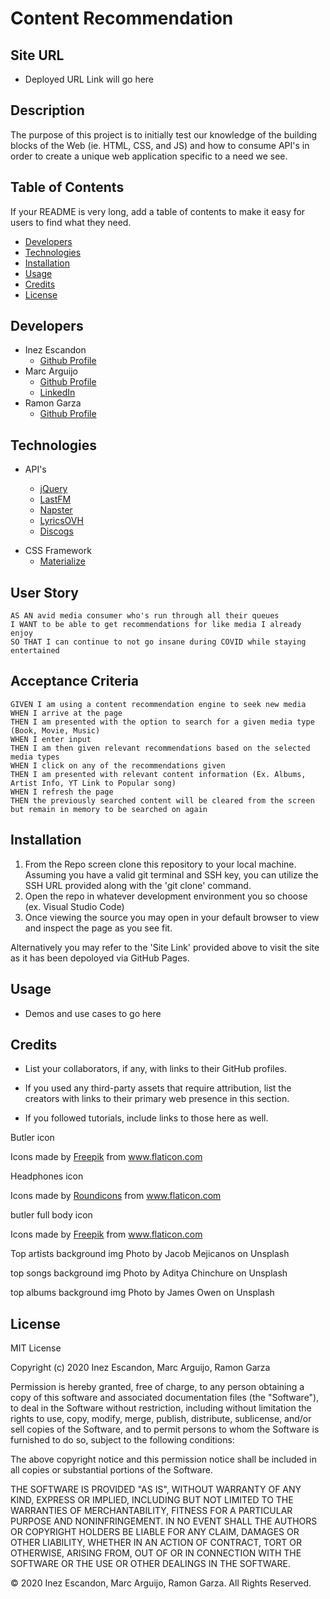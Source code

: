 # Content Recommendation

## Site URL

- Deployed URL Link will go here

## Description

The purpose of this project is to initially test our knowledge of the building blocks of the Web (ie. HTML, CSS, and JS) and how to consume API's in order to create a unique web application specific to a need we see.

## Table of Contents

If your README is very long, add a table of contents to make it easy for users to find what they need.

- [Developers](#developers)
- [Technologies](#technologies)
- [Installation](#installation)
- [Usage](#usage)
- [Credits](#credits)
- [License](#license)

## Developers

- Inez Escandon
  - [Github Profile](https://github.com/iescandon)
- Marc Arguijo
  - [Github Profile](https://github.com/On-Your-Marc-GO)
  - [LinkedIn](https://www.linkedin.com/in/marcarguijo/)
- Ramon Garza
  - [Github Profile](https://github.com/Ramong06)

## Technologies

- API's

  - [jQuery](https://api.jquery.com/)
  - [LastFM](https://www.last.fm/api/)
  - [Napster](https://developer.napster.com/)
  - [LyricsOVH](https://lyricsovh.docs.apiary.io/#)
  - [Discogs](https://www.discogs.com/developers#page:home,header:home-general-information)

* CSS Framework
  - [Materialize](https://materializecss.com/)

## User Story

```
AS AN avid media consumer who's run through all their queues
I WANT to be able to get recommendations for like media I already enjoy
SO THAT I can continue to not go insane during COVID while staying entertained
```

## Acceptance Criteria

```
GIVEN I am using a content recommendation engine to seek new media
WHEN I arrive at the page
THEN I am presented with the option to search for a given media type (Book, Movie, Music)
WHEN I enter input
THEN I am then given relevant recommendations based on the selected media types
WHEN I click on any of the recommendations given
THEN I am presented with relevant content information (Ex. Albums, Artist Info, YT Link to Popular song)
WHEN I refresh the page
THEN the previously searched content will be cleared from the screen but remain in memory to be searched on again
```

## Installation

1. From the Repo screen clone this repository to your local machine. Assuming you have a valid git terminal and SSH key, you can utilize the SSH URL provided along with the 'git clone' command.
2. Open the repo in whatever development environment you so choose (ex. Visual Studio Code)
3. Once viewing the source you may open in your default browser to view and inspect the page as you see fit.

Alternatively you may refer to the 'Site Link' provided above to visit the site as it has been depoloyed via GitHub Pages.

## Usage

- Demos and use cases to go here

## Credits

- List your collaborators, if any, with links to their GitHub profiles.

- If you used any third-party assets that require attribution, list the creators with links to their primary web presence in this section.

- If you followed tutorials, include links to those here as well.

Butler icon
<div>Icons made by <a href="https://www.flaticon.com/authors/freepik" title="Freepik">Freepik</a> from <a href="https://www.flaticon.com/" title="Flaticon">www.flaticon.com</a></div>

Headphones icon
<div>Icons made by <a href="https://roundicons.com/" title="Roundicons">Roundicons</a> from <a href="https://www.flaticon.com/" title="Flaticon">www.flaticon.com</a></div>

butler full body icon
<div>Icons made by <a href="http://www.freepik.com" title="Freepik">Freepik</a> from <a href="https://www.flaticon.com/" title="Flaticon">www.flaticon.com</a></div>

Top artists background img
Photo by Jacob Mejicanos on Unsplash

top songs background img
Photo by Aditya Chinchure on Unsplash

top albums background img
Photo by James Owen on Unsplash




## License

MIT License

Copyright (c) 2020 Inez Escandon, Marc Arguijo, Ramon Garza

Permission is hereby granted, free of charge, to any person obtaining a copy
of this software and associated documentation files (the "Software"), to deal
in the Software without restriction, including without limitation the rights
to use, copy, modify, merge, publish, distribute, sublicense, and/or sell
copies of the Software, and to permit persons to whom the Software is
furnished to do so, subject to the following conditions:

The above copyright notice and this permission notice shall be included in all
copies or substantial portions of the Software.

THE SOFTWARE IS PROVIDED "AS IS", WITHOUT WARRANTY OF ANY KIND, EXPRESS OR
IMPLIED, INCLUDING BUT NOT LIMITED TO THE WARRANTIES OF MERCHANTABILITY,
FITNESS FOR A PARTICULAR PURPOSE AND NONINFRINGEMENT. IN NO EVENT SHALL THE
AUTHORS OR COPYRIGHT HOLDERS BE LIABLE FOR ANY CLAIM, DAMAGES OR OTHER
LIABILITY, WHETHER IN AN ACTION OF CONTRACT, TORT OR OTHERWISE, ARISING FROM,
OUT OF OR IN CONNECTION WITH THE SOFTWARE OR THE USE OR OTHER DEALINGS IN THE
SOFTWARE.

© 2020 Inez Escandon, Marc Arguijo, Ramon Garza. All Rights Reserved.
